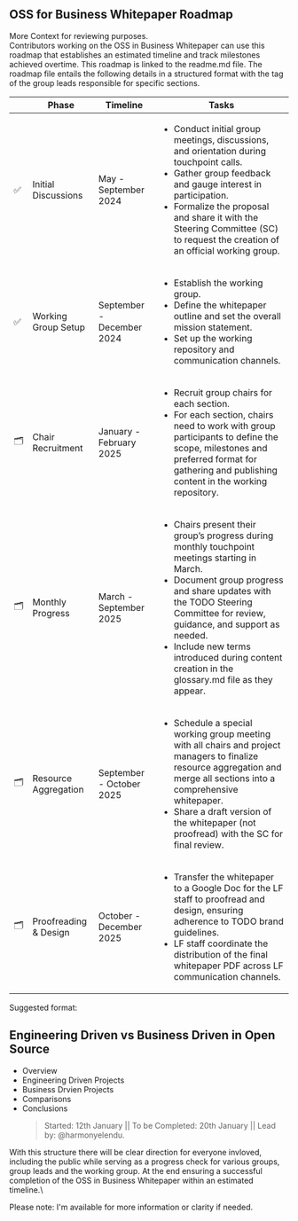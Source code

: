 ## OSS for Business Whitepaper Roadmap

More Context for reviewing purposes.\
Contributors working on the OSS in Business Whitepaper can use this roadmap that establishes an estimated timeline and track milestones achieved overtime. This roadmap is linked to the readme.md file.
The roadmap file entails the following details in a structured format with the tag of the group leads responsible for specific sections.

|    | **Phase**                | **Timeline**          | **Tasks**                                                                                                                                                           |
|----|---------------------------|-----------------------|-------------------------------------------------------------------------------------------------------------------------------------------------------------------|
| ✅ | Initial Discussions       | May - September 2024 | <ul><li>Conduct initial group meetings, discussions, and orientation during touchpoint calls.</li><li>Gather group feedback and gauge interest in participation.</li><li>Formalize the proposal and share it with the Steering Committee (SC) to request the creation of an official working group.</li></ul> |
| ✅ | Working Group Setup       | September - December 2024 | <ul><li>Establish the working group.</li><li>Define the whitepaper outline and set the overall mission statement.</li><li>Set up the working repository and communication channels.</li></ul> |
| 🗂️ | Chair Recruitment         | January - February 2025 | <ul><li>Recruit group chairs for each section.</li><li>For each section, chairs need to work with group participants to define the scope, milestones and preferred format for gathering and publishing content in the working repository.</li></ul> |
| 🗂️ | Monthly Progress          | March - September 2025 | <ul><li>Chairs present their group’s progress during monthly touchpoint meetings starting in March.</li><li>Document group progress and share updates with the TODO Steering Committee for review, guidance, and support as needed.</li><li>Include new terms introduced during content creation in the glossary.md file as they appear.</li></ul> |
| 🗂️ | Resource Aggregation      | September - October 2025 | <ul><li>Schedule a special working group meeting with all chairs and project managers to finalize resource aggregation and merge all sections into a comprehensive whitepaper.</li><li>Share a draft version of the whitepaper (not proofread) with the SC for final review.</li></ul> |
| 🗂️ | Proofreading & Design     | October - December 2025 | <ul><li>Transfer the whitepaper to a Google Doc for the LF staff to proofread and design, ensuring adherence to TODO brand guidelines.</li><li>LF staff coordinate the distribution of the final whitepaper PDF across LF communication channels.</li></ul> |

Suggested format: 
 <summary><h2> Engineering Driven vs Business Driven in Open Source </h2></summary>
 
- Overview
- Engineering Driven Projects
- Business Drvien Projects
- Comparisons
- Conclusions
   > Started: 12th January || To be Completed: 20th January || Lead by: @harmonyelendu.


With this structure there will be clear direction for everyone invloved, including the public while serving as a progress check for various groups, group leads and the working group. At the end ensuring a successful completion of the OSS in Business Whitepaper within an estimated timeline.\

Please note: I'm available for more information or clarity if needed. 
